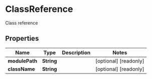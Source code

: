 

# ClassReference

Class reference

## Properties

| Name | Type | Description | Notes |
|------------ | ------------- | ------------- | -------------|
|**modulePath** | **String** |  |  [optional] [readonly] |
|**className** | **String** |  |  [optional] [readonly] |



